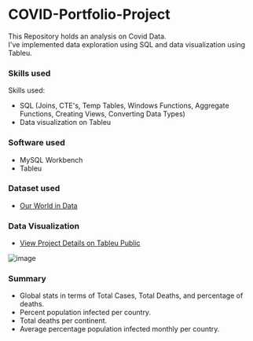 # COVID-Portfolio-Project

This Repository holds an analysis on Covid Data.<br />
I've implemented data exploration using SQL and data visualization using Tableu.

### Skills used
Skills used: 
* SQL (Joins, CTE's, Temp Tables, Windows Functions, Aggregate Functions, Creating Views, Converting Data Types)
* Data visualization on Tableu

### Software used
* MySQL Workbench
* Tableu

### Dataset used
* [Our World in Data](https://ourworldindata.org/covid-deaths)

### Data Visualization

* [View Project Details on Tableu Public](https://public.tableau.com/app/profile/david.remo/viz/CovidDashboard_17029809338650/Dashboard1?publish=yes)

![image](https://github.com/DavidRemo/COVID-Portfolio-Project/assets/68180517/2bb158f0-58e5-4c31-99f3-39f11986c00d)

### Summary
* Global stats in terms of Total Cases, Total Deaths, and percentage of deaths.
* Percent population infected per country.
* Total deaths per continent.
* Average percentage population infected monthly per country.
